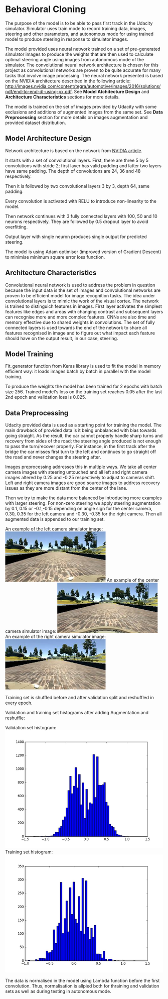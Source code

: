 # Behavioral Cloning

The purpose of the model is to be able to pass first track in the Udacity simulator. Simulator uses train mode to record training data, images, steering and other parameters, and autonomous mode for using trained model to produce steering in response to simulator images.

The model provided uses neural network trained on a set of pre-generated simulator images to produce the weights that are then used to calculate optimal steering angle using images from autonomous mode of the simulator. The convolutional neural network architecture is chosen for this project as convolutional networks are proven to be quite accurate for many tasks that involve image processing. The neural network presented is based on the NVIDIA architecture described in the following article: <http://images.nvidia.com/content/tegra/automotive/images/2016/solutions/pdf/end-to-end-dl-using-px.pdf>. See **Model Atchitecture Design** and **Architecture Characteristics** sections for more details.

The model is trained on the set of images provided by Udacity with some exclusions and additions of augmented images from the same set. See **Data Preprocessing** section for more details on images augmentation and provided dataset distribution.

## Model Architecture Design

Network architecture is based on the network from [NVIDIA article](http://images.nvidia.com/content/tegra/automotive/images/2016/solutions/pdf/end-to-end-dl-using-px.pdf).

It starts with a set of convolutional layers. First, there are three 5 by 5 convolutions with stride 2; first layer has valid padding and latter two layers have same padding. The depth of convolutions are 24, 36 and 48 respectively.

Then it is followed by two convolutional layers 3 by 3, depth 64, same padding.

Every convolution is activated with RELU to introduce non-linearity to the model.

Then network continues with 3 fully connected layers with 100, 50 and 10 neurons respectively. They are followed by 0.5 dropout layer to avoid overfitting.

Output layer with single neuron produces single output for predicted steering.

The model is using Adam optimiser (improved version of Gradient Descent) to minimise minimum square error loss function.

## Architecture Characteristics

Convolutional neural network is used to address the problem in question because the input data is the set of images and convolutional networks are proven to be efficient model for image recognition tasks. The idea under convolutional layers is to mimic the work of the visual cortex. The network is trained to distinguich features in images. First layer activates the simplest features like edges and areas with changing contrast and subsequent layers can recognise more and more complex features. CNNs are also time and memory effective due to shared weights in convolutions. The set of fully connected layers is used towards the end of the network to share all features recognised in image and to figure out what impact each feature should have on the output result, in our case, steering.   

## Model Training

Fit_generator function from Keras library is used to fit the model in memory efficient way: it loads images batch by batch in parallel with the model training.

To produce the weights the model has been trained for 2 epochs with batch size 256. Trained model's loss on the training set reaches 0.05 after the last 2nd epoch and validation loss is 0.025. 

## Data Preprocessing

Udacity provided data is used as a starting point for training the model. The main drawback of provided data is it being unbalanced with bias towards going straight. As the result, the car cannot properly handle sharp turns and recovery from sides of the road; the steering angle produced is not enough to pass the turn/recover properly. For instance, in the first track after the bridge the car misses first turn to the left and continues to go straight off the road and never changes the steering after.  

Images preprocessing addresses this in multiple ways. We take all center camera images with steering untouched and all left and right camera images altered by 0.25 and -0.25 respectively to adjust to cameras shift. Left and right camera images are good source images to address recovery issues as they are more distant from the center of the lane.

Then we try to make the data more balanced by introducing more examples with larger steering. For non-zero steering we apply steering augmentation by 0.1, 0.15 or -0.1,-0.15 depending on angle sign for the center camera, 0.30, 0.35 for the left camera and -0.30, -0.35 for the right camera. Then all augmented data is appended to our training set. 

An example of the left camera simulator image: ![An example of the left camera simulator image](left_2016_12_01_13_30_48_287.jpg)
An example of the center camera simulator image: ![An example of the center camera simulator image](center_2016_12_01_13_30_48_287.jpg)
An example of the right camera simulator image: ![An example of the right camera simulator image](right_2016_12_01_13_30_48_287.jpg)

Training set is shuffled before and after validation split and reshuffled in every epoch.

Validation and training set histograms after adding Augmentation and reshuffle:

Validation set histogram: ![Validation set histogram](hist_validation.jpeg)
Training set histogram: ![Training set histogram](hist_training.jpeg)

The data is normalised in the model using Lambda function before the first convolution. Thus, normalisation is allpied both for thraining and validation sets as well as during testing in autonomous mode.




